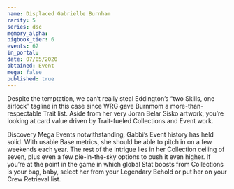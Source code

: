 ```yaml
---
name: Displaced Gabrielle Burnham
rarity: 5
series: dsc
memory_alpha:
bigbook_tier: 6
events: 62
in_portal:
date: 07/05/2020
obtained: Event
mega: false
published: true
---
```


Despite the temptation, we can’t really steal Eddington’s “two Skills, one airlock” tagline in this case since WRG gave Burnmom a more-than-respectable Trait list. Aside from her very Joran Belar Sisko artwork, you’re looking at card value driven by Trait-fueled Collections and Event work.

Discovery Mega Events notwithstanding, Gabbi’s Event history has held solid. With usable Base metrics, she should be able to pitch in on a few weekends each year. The rest of the intrigue lies in her Collection ceiling of seven, plus even a few pie-in-the-sky options to push it even higher. If you’re at the point in the game in which global Stat boosts from Collections is your bag, baby, select her from your Legendary Behold or put her on your Crew Retrieval list.
